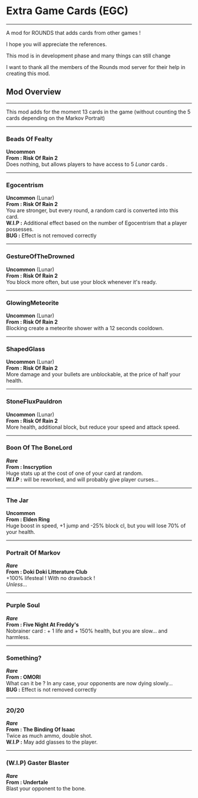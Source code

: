 # Extra Game Cards (EGC)
-------------------------------
A mod for ROUNDS that adds cards from other games !

I hope you will appreciate the references.

This mod is in development phase and many things can still change

I want to thank all the members of the Rounds mod server for their help in creating this mod.

## Mod Overview
-------------------------------
This mod adds for the moment 13 cards in the game (without counting the 5 cards depending on the Markov Portrait)

---

### Beads Of Fealty
**Uncommon**  
**From : Risk Of Rain 2**  
Does nothing, but allows players to have access to 5 *Lunar* cards .

---

### Egocentrism
**Uncommon** (Lunar)  
**From : Risk Of Rain 2**  
You are stronger, but every round, a random card is converted into this card.  
**W.I.P :** Additional effect based on the number of Egocentrism that a player possesses.  
**BUG :** Effect is not removed correctly

---

### GestureOfTheDrowned
**Uncommon** (Lunar)  
**From : Risk Of Rain 2**  
You block more often, but use your block whenever it's ready.

---

### GlowingMeteorite
**Uncommon** (Lunar)  
**From : Risk Of Rain 2**  
Blocking create a meteorite shower with a 12 seconds cooldown.

---

### ShapedGlass
**Uncommon** (Lunar)  
**From : Risk Of Rain 2**  
More damage and your bullets are unblockable, at the price of half your health.

---

### StoneFluxPauldron
**Uncommon** (Lunar)  
**From : Risk Of Rain 2**  
More health, additional block, but reduce your speed and attack speed.

---

### Boon Of The BoneLord
***Rare***  
**From : Inscryption**  
Huge stats up at the cost of one of your card at random.  
**W.I.P :** will be reworked, and will probably give player curses...

---

### The Jar
**Uncommon**  
**From : Elden Ring**  
Huge boost in speed, +1 jump and -25% block cl, but you will lose 70% of your health.

---

### Portrait Of Markov
***Rare***  
**From : Doki Doki Litterature Club**  
+100% lifesteal ! With no drawback !  
*Unless...*

---

### Purple Soul
***Rare***  
**From : Five Night At Freddy's**  
Nobrainer card : + 1 life and + 150% health, but you are slow... and harmless.

---

### Something?
***Rare***  
**From : OMORI**  
What can it be ? In any case, your opponents are now dying slowly...  
**BUG :** Effect is not removed correctly

---

### 20/20
***Rare***  
**From : The Binding Of Isaac**  
Twice as much ammo, double shot.  
**W.I.P :** May add glasses to the player.


---

### (W.I.P) Gaster Blaster
***Rare***  
**From : Undertale**  
Blast your opponent to the bone.

